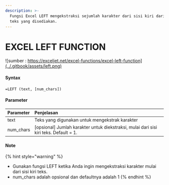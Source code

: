 ```yaml
---
description: >-
  Fungsi Excel LEFT mengekstraksi sejumlah karakter dari sisi kiri dari string
  teks yang disediakan.
---
```


# EXCEL LEFT FUNCTION

![sumber : https://exceljet.net/excel-functions/excel-left-function](../.gitbook/assets/left.png)

#### Syntax

```text
=LEFT (text, [num_chars])
```

#### Parameter 

| **Parameter** | **Penjelasan** |
| :--- | :--- |
| text | Teks yang digunakan untuk mengekstrak karakter |
| num\_chars | \[opsional\] Jumlah karakter untuk diekstraksi, mulai dari sisi kiri teks. Default = 1. |

#### Note

{% hint style="warning" %}
* Gunakan fungsi LEFT ketika Anda ingin mengekstraksi karakter mulai dari sisi kiri teks.
* num\_chars adalah opsional dan defaultnya adalah 1
{% endhint %}



